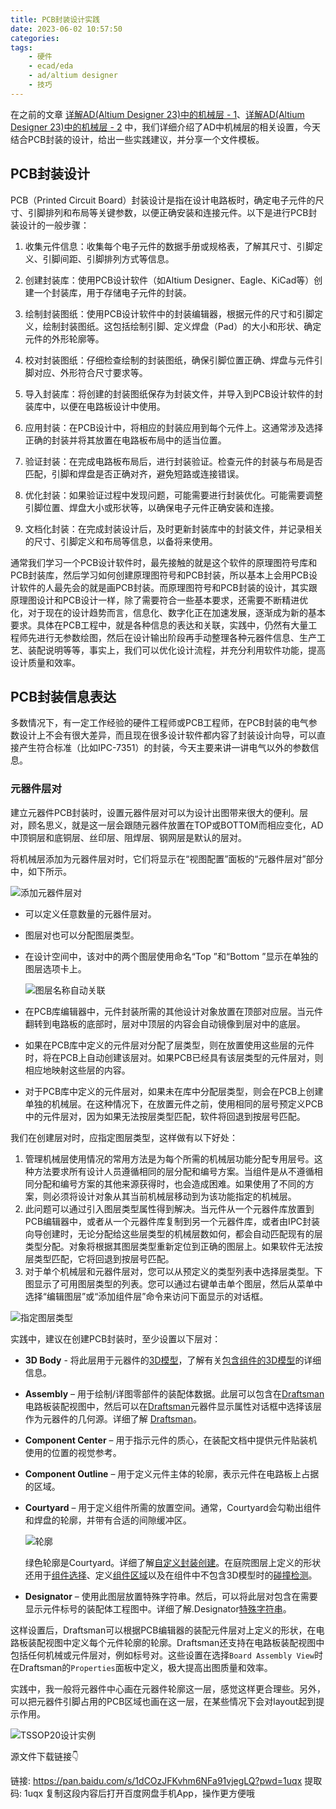 ```yaml
---
title: PCB封装设计实践
date: 2023-06-02 10:57:50
categories:
tags:
    - 硬件
    - ecad/eda
    - ad/altium designer
    - 技巧
---
```


在之前的文章 [详解AD(Altium Designer 23)中的机械层 - 1](https://mp.weixin.qq.com/s?__biz=MzA3NzMyNTIyOA==&mid=2651480305&idx=1&sn=8830a49b4fbb34bbdf827ff9a32b621d&chksm=84ad7632b3daff24123c7dcfc296cc154bc506cf7b9306ac2daf228ddce474fa290e8e9a04ef#rd)、[详解AD(Altium Designer 23)中的机械层 - 2](https://mp.weixin.qq.com/s?__biz=MzA3NzMyNTIyOA==&mid=2651480333&idx=1&sn=44e8269ed915b59e6fb72447c6a4cb6e&chksm=84ad77ceb3dafed890b5fadbacdf53b0bad075d05eb851b87feda84f78d4609d93241a8c3504#rd) 中，我们详细介绍了AD中机械层的相关设置，今天结合PCB封装的设计，给出一些实践建议，并分享一个文件模板。

<!-- more -->

## PCB封装设计

PCB（Printed Circuit Board）封装设计是指在设计电路板时，确定电子元件的尺寸、引脚排列和布局等关键参数，以便正确安装和连接元件。以下是进行PCB封装设计的一般步骤：

1. 收集元件信息：收集每个电子元件的数据手册或规格表，了解其尺寸、引脚定义、引脚间距、引脚排列方式等信息。

2. 创建封装库：使用PCB设计软件（如Altium Designer、Eagle、KiCad等）创建一个封装库，用于存储电子元件的封装。

3. 绘制封装图纸：使用PCB设计软件中的封装编辑器，根据元件的尺寸和引脚定义，绘制封装图纸。这包括绘制引脚、定义焊盘（Pad）的大小和形状、确定元件的外形轮廓等。

4. 校对封装图纸：仔细检查绘制的封装图纸，确保引脚位置正确、焊盘与元件引脚对应、外形符合尺寸要求等。

5. 导入封装库：将创建的封装图纸保存为封装文件，并导入到PCB设计软件的封装库中，以便在电路板设计中使用。

6. 应用封装：在PCB设计中，将相应的封装应用到每个元件上。这通常涉及选择正确的封装并将其放置在电路板布局中的适当位置。

7. 验证封装：在完成电路板布局后，进行封装验证。检查元件的封装与布局是否匹配，引脚和焊盘是否正确对齐，避免短路或连接错误。

8. 优化封装：如果验证过程中发现问题，可能需要进行封装优化。可能需要调整引脚位置、焊盘大小或形状等，以确保电子元件正确安装和连接。

9. 文档化封装：在完成封装设计后，及时更新封装库中的封装文件，并记录相关的尺寸、引脚定义和布局等信息，以备将来使用。

通常我们学习一个PCB设计软件时，最先接触的就是这个软件的原理图符号库和PCB封装库，然后学习如何创建原理图符号和PCB封装，所以基本上会用PCB设计软件的人最先会的就是画PCB封装。而原理图符号和PCB封装的设计，其实跟原理图设计和PCB设计一样，除了需要符合一些基本要求，还需要不断精进优化，对于现在的设计趋势而言，信息化、数字化正在加速发展，逐渐成为新的基本要求。具体在PCB工程中，就是各种信息的表达和关联，实践中，仍然有大量工程师先进行无参数绘图，然后在设计输出阶段再手动整理各种元器件信息、生产工艺、装配说明等等，事实上，我们可以优化设计流程，并充分利用软件功能，提高设计质量和效率。

## PCB封装信息表达

多数情况下，有一定工作经验的硬件工程师或PCB工程师，在PCB封装的电气参数设计上不会有很大差异，而且现在很多设计软件都内容了封装设计向导，可以直接产生符合标准（比如IPC-7351）的封装，今天主要来讲一讲电气以外的参数信息。

### 元器件层对

建立元器件PCB封装时，设置元器件层对可以为设计出图带来很大的便利。层对，顾名思义，就是这一层会跟随元器件放置在TOP或BOTTOM而相应变化，AD中顶铜层和底铜层、丝印层、阻焊层、钢网层是默认的层对。

将机械层添加为元器件层对时，它们将显示在“视图配置”面板的“元器件层对”部分中，如下所示。

![添加元器件层对](https://imgs.boringhex.top/blog/20230207113045.png)

- 可以定义任意数量的元器件层对。
- 图层对也可以分配图层类型。
- 在设计空间中，该对中的两个图层使用命名“Top <LayerPairName>”和“Bottom <LayerPairName>”显示在单独的图层选项卡上。
  
  ![图层名称自动关联](https://imgs.boringhex.top/blog/20230207115952.png)

- 在PCB库编辑器中，元件封装所需的其他设计对象放置在顶部对应层。当元件翻转到电路板的底部时，层对中顶层的内容会自动镜像到层对中的底层。
- 如果在PCB库中定义的元件层对分配了层类型，则在放置使用这些层的元件时，将在PCB上自动创建该层对。如果PCB已经具有该层类型的元件层对，则相应地映射这些层的内容。
- 对于PCB库中定义的元件层对，如果未在库中分配层类型，则会在PCB上创建单独的机械层。在这种情况下，在放置元件之前，使用相同的层号预定义PCB中的元件层对，因为如果无法按层类型匹配，软件将回退到按层号匹配。

我们在创建层对时，应指定图层类型，这样做有以下好处：

1. 管理机械层使用情况的常用方法是为每个所需的机械层功能分配专用层号。这种方法要求所有设计人员遵循相同的层分配和编号方案。当组件是从不遵循相同分配和编号方案的其他来源获得时，也会造成困难。如果使用了不同的方案，则必须将设计对象从其当前机械层移动到为该功能指定的机械层。
2. 此问题可以通过引入图层类型属性得到解决。当元件从一个元器件库放置到PCB编辑器中，或者从一个元器件库复制到另一个元器件库，或者由IPC封装向导创建时，无论分配给这些层类型的机械层数如何，都会自动匹配现有的层类型分配。对象将根据其图层类型重新定位到正确的图层上。如果软件无法按层类型匹配，它将回退到按层号匹配。
3. 对于单个机械层和元器件层对，您可以从预定义的类型列表中选择层类型。下图显示了可用图层类型的列表。您可以通过右键单击单个图层，然后从菜单中选择“编辑图层”或“添加组件层”命令来访问下面显示的对话框。

![指定图层类型](https://imgs.boringhex.top/blog/20230207114340.png)

实践中，建议在创建PCB封装时，至少设置以下层对：

- **3D Body** - 将此层用于元器件的[3D模型](https://www.altium.com/cn/documentation/altium-designer/working-with-3d-bodies)，了解有关[包含组件的3D模型](https://www.altium.com/cn/documentation/altium-designer/3d-advantage-ecad-mcad-integration#the-footprint-and-the-component)的详细信息。
- **Assembly** – 用于绘制/详图零部件的装配体数据。此层可以包含在[Draftsman](https://www.altium.com/cn/documentation/altium-designer/streamlining-board-design-documentation-with-draftsman)电路板装配视图中，然后可以在[Draftsman](https://www.altium.com/cn/documentation/altium-designer/streamlining-board-design-documentation-with-draftsman)元器件显示属性对话框中选择该层作为元器件的几何源。详细了解 [Draftsman](https://www.altium.com/cn/documentation/altium-designer/streamlining-board-design-documentation-with-draftsman)。
- **Component Center** – 用于指示元件的质心，在装配文档中提供元件贴装机使用的位置的视觉参考。
- **Component Outline** – 用于定义元件主体的轮廓，表示元件在电路板上占据的区域。
- **Courtyard** – 用于定义组件所需的放置空间。通常，Courtyard会勾勒出组件和焊盘的轮廓，并带有合适的间隙缓冲区。
  
  ![轮廓](https://imgs.boringhex.top/blog/20230207113845.png)
  
  绿色轮廓是Courtyard。详细了解[自定义封装创建](https://resources.altium.com/p/custom-footprint-creation-in-altium-designer)。在庭院图层上定义的形状还用于[组件选择](https://www.altium.com/cn/documentation/altium-designer/pcb-placement-editing-techniques#component_selection)、定义[组件区域](https://www.altium.com/cn/documentation/altium-designer/pcb-placement-editing-techniques#component_area)以及在组件中不包含3D模型时的[碰撞检测](https://www.altium.com/cn/documentation/altium-designer/pcb-design-rule-types#component_clearance)。
- **Designator** – 使用此图层放置特殊字符串。然后，可以将此层对包含在需要显示元件标号的装配体工程图中。详细了解.Designator[特殊字符串](https://www.altium.com/cn/documentation/altium-designer/pcb-placement-editing-techniques#string#special-strings)。

这样设置后，Draftsman可以根据PCB编辑器的装配元件层对上定义的形状，在电路板装配视图中定义每个元件轮廓的轮廓。Draftsman还支持在电路板装配视图中包括任何机械或元件层对，例如标号对。这些设置在选择`Board Assembly View`时在Draftsman的`Properties`面板中定义，极大提高出图质量和效率。

实践中，我一般将元器件中心画在元器件轮廓这一层，感觉这样更合理些。另外，可以把元器件引脚占用的PCB区域也画在这一层，在某些情况下会对layout起到提示作用。

![TSSOP20设计实例](https://imgs.boringhex.top/blog/20230530171356.png)

源文件下载链接👇

链接: https://pan.baidu.com/s/1dCOzJFKvhm6NFa91vjegLQ?pwd=1uqx 提取码: 1uqx 复制这段内容后打开百度网盘手机App，操作更方便哦 
